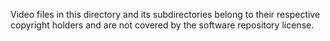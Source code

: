 Video files in this directory and its subdirectories belong to their respective copyright holders and are not covered by the software repository license.
